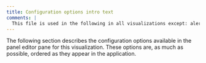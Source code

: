 ```yaml
---
title: Configuration options intro text
comments: |
  This file is used in the following in all visualizations except: alert list, annotiations list, logs, news, text
---
```


The following section describes the configuration options available in the panel editor pane for this visualization. These options are, as much as possible, ordered as they appear in the application.
